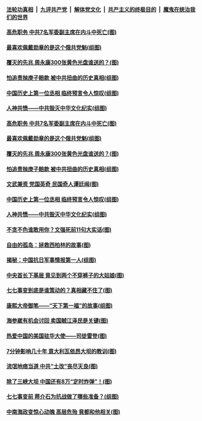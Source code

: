 ####  [法轮功真相](../../../../basic/blob/master/README.md?t=07092131) &nbsp;|&nbsp; [九评共产党](../../../../9ping.md/blob/master/README.md?t=07092131) &nbsp;|&nbsp; [解体党文化](../../../../jtdwh.md/blob/master/README.md?t=07092131)  &nbsp;|&nbsp; [共产主义的终极目的](../../../../gczydzjmd.md/blob/master/README.md?t=07092131) &nbsp;|&nbsp; [魔鬼在统治我们的世界](../../../../mgztzwmdsj.md/blob/master/README.md?t=07092131) 

#### [高危职务 中共7名军委副主席在内斗中死亡(图)](../pages/p6/937966.md?t=07092131) 

#### [最喜欢佩戴勋章的是这个俄共党魁(组图)](../pages/p6/938666.md?t=07092131) 

#### [覆灭的先兆 周永康300张黄色光盘谁送的？(图)](../pages/p6/938537.md?t=07092131) 

#### [怕追责抛庚子赔款 被中共扭曲的历史真相(组图)](../pages/p6/938779.md?t=07092131) 

#### [中国历史上第一位丞相 临终预言令人惊叹(组图)](../pages/p6/938665.md?t=07092131) 

#### [人神共愤——中共毁灭中华文化纪实(组图)](../pages/p6/938791.md?t=07092131) 

#### [高危职务 中共7名军委副主席在内斗中死亡(图)](../pages/p6/937966.md?t=07092131) 

#### [最喜欢佩戴勋章的是这个俄共党魁(组图)](../pages/p6/938666.md?t=07092131) 

#### [覆灭的先兆 周永康300张黄色光盘谁送的？(图)](../pages/p6/938537.md?t=07092131) 

#### [怕追责抛庚子赔款 被中共扭曲的历史真相(组图)](../pages/p6/938779.md?t=07092131) 

#### [文武兼资 党国英奇 民国奇人谭廷闿(图)](../pages/p6/938512.md?t=07092131) 

#### [中国历史上第一位丞相 临终预言令人惊叹(组图)](../pages/p6/938665.md?t=07092131) 

#### [人神共愤——中共毁灭中华文化纪实(组图)](../pages/p6/938791.md?t=07092131) 

#### [不贪不色谁敢用你？文强死前11句大实话(图)](../pages/p6/938533.md?t=07092131) 

#### [自由的孤岛：拯救西柏林的故事(图)](../pages/p6/938683.md?t=07092131) 

#### [揭秘：中国抗日军事情报第一人(组图)](../pages/p6/938662.md?t=07092131) 

#### [中央首长下基层 竟见到两个不穿裤子的大姑娘(图)](../pages/p6/937961.md?t=07092131) 

#### [七七事变到底是谁策动的？真相藏不住了(图)](../pages/p6/918522.md?t=07092131) 

#### [康熙大帝御笔——“天下第一福”的故事(组图)](../pages/p6/938350.md?t=07092131) 

#### [海参崴有机会讨回 卖国贼江泽民是关键(图)](../pages/p6/938782.md?t=07092131) 

#### [热爱中国的美国驻华大使——司徒雷登(图)](../pages/p6/934961.md?t=07092131) 

#### [7分钟影响几十年 意大利瓦依昂大坝的教训(图)](../pages/p6/937542.md?t=07092131) 

#### [流氓地痞当道 中共“土改”丧尽天良(图)](../pages/p6/937896.md?t=07092131) 

#### [除了三峡大坝 中国还有8万“定时炸弹”！(图)](../pages/p6/937540.md?t=07092131) 

#### [七七事变前 蒋介石为抗战做了哪些准备？(组图)](../pages/p6/938219.md?t=07092131) 

#### [中南海政变惊心动魄 高层危殆 竟都和他相关(图)](../pages/p6/937814.md?t=07092131) 

